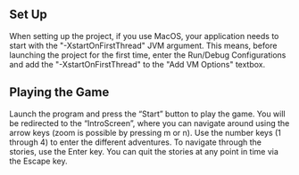 ## Set Up
When setting up the project, if you use MacOS, your application needs to start with the "-XstartOnFirstThread" JVM argument. 
This means, before launching the project for the first time, enter the Run/Debug Configurations and add the "-XstartOnFirstThread" to the "Add VM Options" textbox. 

## Playing the Game
Launch the program and press the “Start” button to play the game. 
You will be redirected to the “IntroScreen”, where you can navigate around using the arrow keys (zoom is possible by pressing m or n). 
Use the number keys (1 through 4) to enter the different adventures. To navigate through the stories, use the Enter key. 
You can quit the stories at any point in time via the Escape key. 
